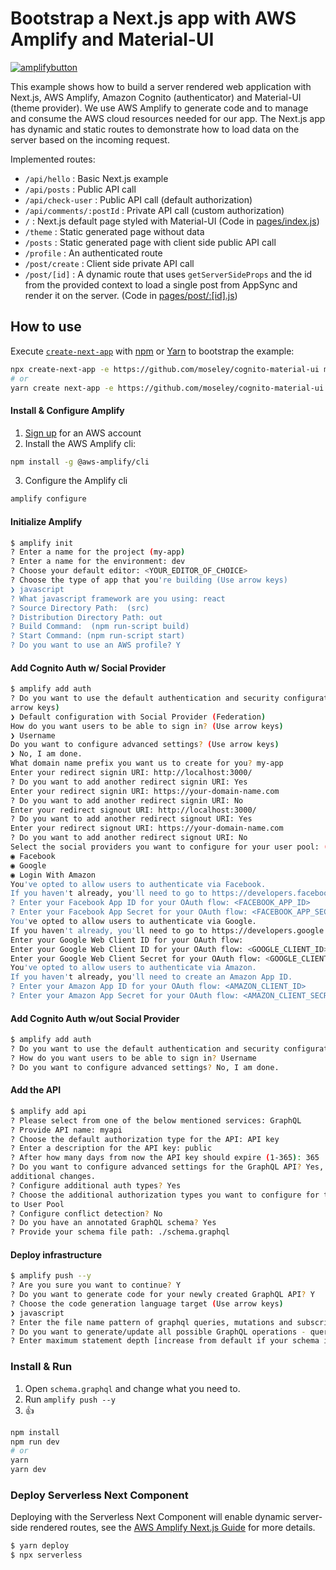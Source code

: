 # Bootstrap a Next.js app with AWS Amplify and Material-UI

[![amplifybutton](https://oneclick.amplifyapp.com/button.svg)](https://console.aws.amazon.com/amplify/home#/deploy?repo=https://github.com/moseley/cognito-material-ui)

This example shows how to build a server rendered web application with Next.js, AWS Amplify, Amazon Cognito (authenticator) and Material-UI (theme provider). We use AWS Amplify to generate code and to manage and consume the AWS cloud resources needed for our app. The Next.js app has dynamic and static routes to demonstrate how to load data on the server based on the incoming request.

Implemented routes:

- `/api/hello` : Basic Next.js example
- `/api/posts` : Public API call
- `/api/check-user` : Public API call (default authorization)
- `/api/comments/:postId` : Private API call (custom authorization)
- `/` : Next.js default page styled with Material-UI (Code in [pages/index.js](/pages/index.js))
- `/theme` : Static generated page without data
- `/posts` : Static generated page with client side public API call
- `/profile` : An authenticated route
- `/post/create` : Client side private API call
- `/post/[id]` : A dynamic route that uses `getServerSideProps` and the id from the provided context to load a single post from AppSync and render it on the server. (Code in [pages/post/:[id].js](/pages/post/[id].js))

## How to use

Execute [`create-next-app`](https://github.com/vercel/next.js/tree/canary/packages/create-next-app) with [npm](https://docs.npmjs.com/cli/init) or [Yarn](https://yarnpkg.com/lang/en/docs/cli/create/) to bootstrap the example:

```bash
npx create-next-app -e https://github.com/moseley/cognito-material-ui my-app
# or
yarn create next-app -e https://github.com/moseley/cognito-material-ui my-app
```

#### Install & Configure Amplify

1. [Sign up](https://portal.aws.amazon.com/billing/signup#/start) for an AWS account
2. Install the AWS Amplify cli:

```sh
npm install -g @aws-amplify/cli
```

3. Configure the Amplify cli

```sh
amplify configure
```

#### Initialize Amplify

```sh
$ amplify init
? Enter a name for the project (my-app)
? Enter a name for the environment: dev
? Choose your default editor: <YOUR_EDITOR_OF_CHOICE>
? Choose the type of app that you're building (Use arrow keys)
❯ javascript
? What javascript framework are you using: react
? Source Directory Path:  (src)
? Distribution Directory Path: out
? Build Command:  (npm run-script build)
? Start Command: (npm run-script start)
? Do you want to use an AWS profile? Y
```

#### Add Cognito Auth w/ Social Provider

```sh
$ amplify add auth
? Do you want to use the default authentication and security configuration? (Use
arrow keys)
❯ Default configuration with Social Provider (Federation)
How do you want users to be able to sign in? (Use arrow keys)
❯ Username
Do you want to configure advanced settings? (Use arrow keys)
❯ No, I am done.
What domain name prefix you want us to create for you? my-app
Enter your redirect signin URI: http://localhost:3000/
? Do you want to add another redirect signin URI: Yes
Enter your redirect signin URI: https://your-domain-name.com
? Do you want to add another redirect signin URI: No
Enter your redirect signout URI: http://localhost:3000/
? Do you want to add another redirect signout URI: Yes
Enter your redirect signout URI: https://your-domain-name.com
? Do you want to add another redirect signout URI: No
Select the social providers you want to configure for your user pool: (Press <space> to select, <a> to toggle all, <i> to invert selection)
◉ Facebook
◉ Google
◉ Login With Amazon
You've opted to allow users to authenticate via Facebook.
If you haven't already, you'll need to go to https://developers.facebook.com and create an App ID.
? Enter your Facebook App ID for your OAuth flow: <FACEBOOK_APP_ID>
? Enter your Facebook App Secret for your OAuth flow: <FACEBOOK_APP_SECRET>
You've opted to allow users to authenticate via Google.
If you haven't already, you'll need to go to https://developers.google.com/identity and create an App ID.
Enter your Google Web Client ID for your OAuth flow:
Enter your Google Web Client ID for your OAuth flow: <GOOGLE_CLIENT_ID>
Enter your Google Web Client Secret for your OAuth flow: <GOOGLE_CLIENT_SECRET>
You've opted to allow users to authenticate via Amazon.
If you haven't already, you'll need to create an Amazon App ID.
? Enter your Amazon App ID for your OAuth flow: <AMAZON_CLIENT_ID>
? Enter your Amazon App Secret for your OAuth flow: <AMAZON_CLIENT_SECRET>
```

#### Add Cognito Auth w/out Social Provider

```sh
$ amplify add auth
? Do you want to use the default authentication and security configuration? Default configuration
? How do you want users to be able to sign in? Username
? Do you want to configure advanced settings? No, I am done.
```

#### Add the API

```sh
$ amplify add api
? Please select from one of the below mentioned services: GraphQL
? Provide API name: myapi
? Choose the default authorization type for the API: API key
? Enter a description for the API key: public
? After how many days from now the API key should expire (1-365): 365
? Do you want to configure advanced settings for the GraphQL API? Yes, I want to make some
additional changes.
? Configure additional auth types? Yes
? Choose the additional authorization types you want to configure for the API: Amazon Cogni
to User Pool
? Configure conflict detection? No
? Do you have an annotated GraphQL schema? Yes
? Provide your schema file path: ./schema.graphql
```

#### Deploy infrastructure

```sh
$ amplify push --y
? Are you sure you want to continue? Y
? Do you want to generate code for your newly created GraphQL API? Y
? Choose the code generation language target (Use arrow keys)
❯ javascript
? Enter the file name pattern of graphql queries, mutations and subscriptions (src/graphql/**/*.js)
? Do you want to generate/update all possible GraphQL operations - queries, mutations and subscriptions (Y/n) Y
? Enter maximum statement depth [increase from default if your schema is deeply nested] (2)
```

### Install & Run

1. Open `schema.graphql` and change what you need to.
2. Run `amplify push --y`
3. 👍

```bash
npm install
npm run dev
# or
yarn
yarn dev
```

### Deploy Serverless Next Component

Deploying with the Serverless Next Component will enable dynamic server-side rendered routes, see the [AWS Amplify Next.js Guide](https://docs.amplify.aws/guides/hosting/nextjs/q/platform/js) for more details.

```sh
$ yarn deploy
$ npx serverless
```
